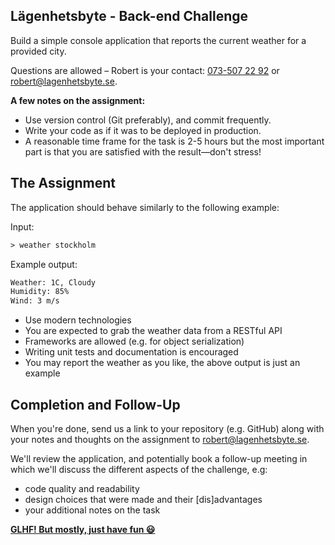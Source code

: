 ## Lägenhetsbyte - Back-end Challenge

Build a simple console application that reports the current weather for a provided city.

Questions are allowed – Robert is your contact: [073-507 22 92](tel:+46735072292) or [robert@lagenhetsbyte.se](mailto:robert@lagenhetsbyte.se).

**A few notes on the assignment:**

- Use version control (Git preferably), and commit frequently.
- Write your code as if it was to be deployed in production.
- A reasonable time frame for the task is 2-5 hours but the most important part is that you are satisfied with the result—don't stress!

## The Assignment

The application should behave similarly to the following example:

Input:
```txt
> weather stockholm
```

Example output:
```txt
Weather: 1C, Cloudy
Humidity: 85%
Wind: 3 m/s
```

- Use modern technologies
- You are expected to grab the weather data from a RESTful API
- Frameworks are allowed (e.g. for object serialization)
- Writing unit tests and documentation is encouraged
- You may report the weather as you like, the above output is just an example

## Completion and Follow-Up

When you're done, send us a link to your repository (e.g. GitHub) along with your notes and thoughts on the assignment to [robert@lagenhetsbyte.se](mailto:robert@lagenhetsbyte.se).

We'll review the application, and potentially book a follow-up meeting in which we'll discuss the different aspects of the challenge, e.g:

- code quality and readability
- design choices that were made and their [dis]advantages
- your additional notes on the task

**[GLHF! But mostly, just have fun 😃](https://giphy.com/gifs/doctor-who-good-luck-AC1PtbdsJZyOQ)**
